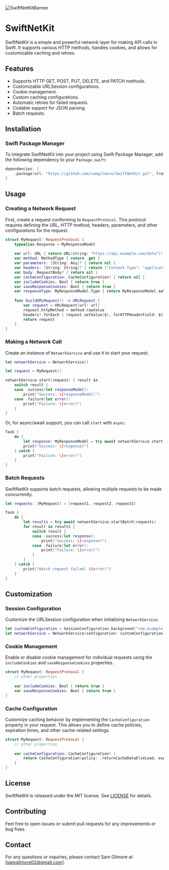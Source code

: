 ![SwiftNetKitBanner](https://github.com/user-attachments/assets/84e556c3-cee9-4fb6-979c-d7a9d181f67d)

# SwiftNetKit

SwiftNetKit is a simple and powerful network layer for making API calls in Swift. It supports various HTTP methods, handles cookies, and allows for customizable caching and retries.

## Features

- Supports HTTP GET, POST, PUT, DELETE, and PATCH methods.
- Customizable URLSession configurations.
- Cookie management.
- Custom caching configurations.
- Automatic retries for failed requests.
- Codable support for JSON parsing.
- Batch requests.

## Installation

### Swift Package Manager

To integrate SwiftNetKit into your project using Swift Package Manager, add the following dependency to your `Package.swift`:

```swift
dependencies: [
    .package(url: "https://github.com/samgilmore/SwiftNetKit.git", from: "1.0.0")
]
```

## Usage

### Creating a Network Request

First, create a request conforming to `RequestProtocol`. This protocol requires defining the URL, HTTP method, headers, parameters, and other configurations for the request.

```swift
struct MyRequest: RequestProtocol {
    typealias Response = MyResponseModel
    
    var url: URL { return URL(string: "https://api.example.com/data")! }
    var method: MethodType { return .get }
    var parameters: [String: Any]? { return nil }
    var headers: [String: String]? { return ["Content-Type": "application/json"] }
    var body: RequestBody? { return nil }
    var cacheConfiguration: CacheConfiguration? { return nil }
    var includeCookies: Bool { return true }
    var saveResponseCookies: Bool { return true }
    var responseType: MyResponseModel.Type { return MyResponseModel.self }
    
    func buildURLRequest() -> URLRequest {
        var request = URLRequest(url: url)
        request.httpMethod = method.rawValue
        headers?.forEach { request.setValue($1, forHTTPHeaderField: $0) }
        return request
    }
}
```

### Making a Network Call

Create an instance of `NetworkService` and use it to start your request.

```swift
let networkService = NetworkService()

let request = MyRequest()

networkService.start(request) { result in
    switch result {
    case .success(let responseModel):
        print("Success: \(responseModel)")
    case .failure(let error):
        print("Failure: \(error)")
    }
}
```

Or, for async/await support, you can call `start` with `async`:

```swift
Task {
    do {
        let response: MyResponseModel = try await networkService.start(request)
        print("Success: \(response)")
    } catch {
        print("Failure: \(error)")
    }
}
```

### Batch Requests

SwiftNetKit supports batch requests, allowing multiple requests to be made concurrently.

```swift
let requests: [MyRequest] = [request1, request2, request3]

Task {
    do {
        let results = try await networkService.startBatch(requests)
        for result in results {
            switch result {
            case .success(let response):
                print("Success: \(response)")
            case .failure(let error):
                print("Failure: \(error)")
            }
        }
    } catch {
        print("Batch request failed: \(error)")
    }
}
```

## Customization

### Session Configuration

Customize the URLSession configuration when initializing `NetworkService`.

```swift
let customConfiguration = SessionConfiguration.background("com.example.background")
let networkService = NetworkService(configuration: customConfiguration)
```

### Cookie Management

Enable or disable cookie management for individual requests using the `includeCookies` and `saveResponseCookies` properties.

```swift
struct MyRequest: RequestProtocol {
    // other properties
    
    var includeCookies: Bool { return true }
    var saveResponseCookies: Bool { return true }
}
```

### Cache Configuration

Customize caching behavior by implementing the `CacheConfiguration` property in your request. This allows you to define cache policies, expiration times, and other cache-related settings.

```swift
struct MyRequest: RequestProtocol {
    // other properties
    
    var cacheConfiguration: CacheConfiguration? {
        return CacheConfiguration(policy: .returnCacheDataElseLoad, expiration: .days(1))
    }
}
```

## License

SwiftNetKit is released under the MIT license. See [LICENSE](LICENSE) for details.

## Contributing

Feel free to open issues or submit pull requests for any improvements or bug fixes.

## Contact

For any questions or inquiries, please contact Sam Gilmore at [samgilmore02@gmail.com].
